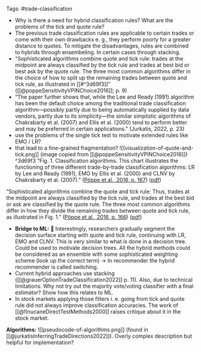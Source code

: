 Tags: #trade-classification 

- Why is there a need for hybrid classification rules? What are the problems of the tick and quote rule?
- The previous trade classification rules are applicable to certain trades or come with their own drawbacks e. g., they perform poorly for a greater distance to quotes. To mitigate the disadvantages, rules are combined to hybrids through ensembeling. In certain cases through stacking.
- “Sophisticated algorithms combine quote and tick rule: trades at the midpoint are always classified by the tick rule and trades at best bid or best ask by the quote rule. The three most common algorithms differ in the choice of how to split up the remaining trades between quote and tick rule, as illustrated in [[#^3d69f3]]” ([[@poppeSensitivityVPINChoice2016]]; p. 9)
- “The paper further shows that, while the Lee and Ready (1991) algorithm has been the default choice among the traditional trade classification algorithm—possibly partly due to being automatically supplied by data vendors, partly due to its simplicity—the similar simplistic algorithms of Chakrabarty et al. (2007) and Ellis et al. (2000) tend to perform better and may be preferred in certain applications.” (Jurkatis, 2022, p. 23)
- use the problems of the single tick test to motivate extended rules like EMO / LR?
- that lead to a fine-grained  fragmentation?
![[visualization-of-quote-and-tick.png]]
(image copied from [[@poppeSensitivityVPINChoice2016]])  ^3d69f3
“Fig. 1. Classification algorithms. This chart illustrates the functioning of three different trade-by-trade classification algorithms: LR by Lee and Ready (1991), EMO by Ellis et al. (2000) and CLNV by Chakrabarty et al. (2007).” ([Pöppe et al., 2016, p. 167](zotero://select/library/items/5A83SDDB)) ([pdf](zotero://open-pdf/library/items/4XIK47X6?page=3&annotation=8XUJ32R2))

“Sophisticated algorithms combine the quote and tick rule: Thus, trades at the midpoint are always classified by the tick rule, and trades at the best bid or ask are classified by the quote rule. The three most common algorithms differ in how they divide the remaining trades between quote and tick rule, as illustrated in Fig. 1.” ([Pöppe et al., 2016, p. 166](zotero://select/library/items/5A83SDDB)) ([pdf](zotero://open-pdf/library/items/4XIK47X6?page=2&annotation=4A3YAHN2))


- **Bridge to ML:** 🌉 Interestingly, researchers gradually segment the decision surface starting with quote and tick rule, continuing with LR, EMO and CLNV. This is very similar to what is done in a decision tree. Could be used to motivate decision trees. All the hybrid methods could be considered as an ensemble with some sophisticated weighting scheme (look up the correct term) -> In recommender the hybrid recommender is called switching.
- Current hybrid approaches use stacking ([[@grauerOptionTradeClassification2022]] p. 11). Also, due to technical limitations. Why not try out the majority vote/voting classifier with a final estimator? Show how this relates to ML.
- In stock markets applying those filters i. e. going from tick and quote rule did not always improve classification accuracies. The work of [[@finucaneDirectTestMethods2000]] raises critique about it in the stock market.

**Algorithms:**
![[pseudocode-of-algorithms.png]]
(found in [[@jurkatisInferringTradeDirections2022]]). Overly complex description but helpful for implementation?
